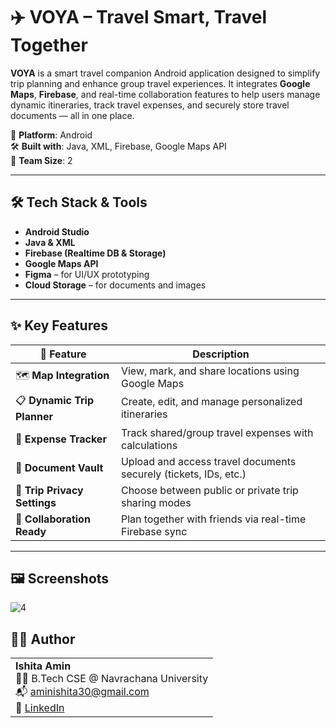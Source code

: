 # ✈️ VOYA – Travel Smart, Travel Together

**VOYA** is a smart travel companion Android application designed to simplify trip planning and enhance group travel experiences. It integrates **Google Maps**, **Firebase**, and real-time collaboration features to help users manage dynamic itineraries, track travel expenses, and securely store travel documents — all in one place.

📱 **Platform**: Android  
🛠️ **Built with**: Java, XML, Firebase, Google Maps API  
👥 **Team Size**: 2

---



## 🛠️ Tech Stack & Tools

- **Android Studio**
- **Java & XML**
- **Firebase (Realtime DB & Storage)**
- **Google Maps API**
- **Figma** – for UI/UX prototyping
- **Cloud Storage** – for documents and images

---

## ✨ Key Features

| 🧩 Feature | Description |
|-----------|-------------|
| 🗺️ **Map Integration** | View, mark, and share locations using Google Maps |
| 📋 **Dynamic Trip Planner** | Create, edit, and manage personalized itineraries |
| 💸 **Expense Tracker** | Track shared/group travel expenses with calculations |
| 📂 **Document Vault** | Upload and access travel documents securely (tickets, IDs, etc.) |
| 🔐 **Trip Privacy Settings** | Choose between public or private trip sharing modes |
| 👥 **Collaboration Ready** | Plan together with friends via real-time Firebase sync |

---

## 🖼️ Screenshots

![4](https://github.com/user-attachments/assets/6f4ebebb-93a3-42ec-afdb-8a7e69cb2ae0)



## 🙋‍♀️ Author

<table>
  <tr>
    <td>
      <strong>Ishita Amin</strong><br/>
      👩‍💻 B.Tech CSE @ Navrachana University<br/>
      📬 <a href="mailto:aminishita30@gmail.com">aminishita30@gmail.com</a><br/>
      🔗 <a href="https://linkedin.com/in/ishitaamin" target="_blank">LinkedIn</a><br/>
    </td>
  </tr>
</table>


